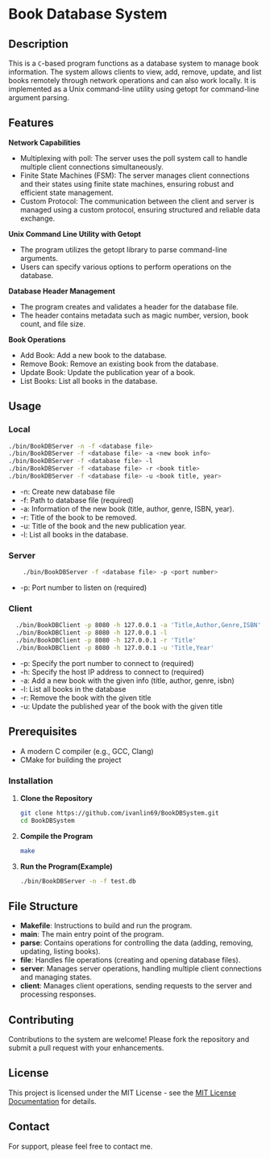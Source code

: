 # Book Database System

## Description
This is a `C`-based program functions as a database system to manage book information. The system allows clients to view, add, remove, update, and list books remotely through network operations and can also work locally. It is implemented as a Unix command-line utility using getopt for command-line argument parsing.


## Features

**Network Capabilities**
- Multiplexing with poll: The server uses the poll system call to handle multiple client connections simultaneously.
- Finite State Machines (FSM): The server manages client connections and their states using finite state machines, ensuring robust and efficient state management.
- Custom Protocol: The communication between the client and server is managed using a custom protocol, ensuring structured and reliable data exchange.
 
**Unix Command Line Utility with Getopt**
- The program utilizes the getopt library to parse command-line arguments.
- Users can specify various options to perform operations on the database.

**Database Header Management**
- The program creates and validates a header for the database file.
- The header contains metadata such as magic number, version, book count, and file size.

**Book Operations**
- Add Book: Add a new book to the database.
- Remove Book: Remove an existing book from the database.
- Update Book: Update the publication year of a book.
- List Books: List all books in the database.


## Usage

### Local
  ```bash
  ./bin/BookDBServer -n -f <database file>
  ./bin/BookDBServer -f <database file> -a <new book info>
  ./bin/BookDBServer -f <database file> -l
  ./bin/BookDBServer -f <database file> -r <book title>
  ./bin/BookDBServer -f <database file> -u <book title, year>
   ```
- -n: Create new database file
- -f: Path to database file (required)
- -a: Information of the new book (title, author, genre, ISBN, year).
- -r: Title of the book to be removed.
- -u: Title of the book and the new publication year.
- -l: List all books in the database.


### Server
```bash
    ./bin/BookDBServer -f <database file> -p <port number>
   ```
-  -p: Port number to listen on (required)

### Client
```bash
  ./bin/BookDBClient -p 8080 -h 127.0.0.1 -a 'Title,Author,Genre,ISBN'
  ./bin/BookDBClient -p 8080 -h 127.0.0.1 -l
  ./bin/BookDBClient -p 8080 -h 127.0.0.1 -r 'Title'
  ./bin/BookDBClient -p 8080 -h 127.0.0.1 -u 'Title,Year'
   ```
- -p: Specify the port number to connect to (required)
- -h: Specify the host IP address to connect to (required)
- -a: Add a new book with the given info (title, author, genre, isbn)
- -l: List all books in the database
- -r: Remove the book with the given title
- -u: Update the published year of the book with the given title

  
## Prerequisites

- A modern C compiler (e.g., GCC, Clang)
- CMake for building the project


### Installation

1. **Clone the Repository**
   ```bash
   git clone https://github.com/ivanlin69/BookDBSystem.git
   cd BookDBSystem
   ```
2. **Compile the Program**
   ```bash
   make
   ```
3. **Run the Program(Example)**
   ```bash
   ./bin/BookDBServer -n -f test.db
   ```
   
## File Structure
- **Makefile**: Instructions to build and run the program.
- **main**: The main entry point of the program.
- **parse**: Contains operations for controlling the data (adding, removing, updating, listing books).
- **file**: Handles file operations (creating and opening database files).
- **server**: Manages server operations, handling multiple client connections and managing states.
- **client**: Manages client operations, sending requests to the server and processing responses.


## Contributing
Contributions to the system are welcome! Please fork the repository and submit a pull request with your enhancements.

## License
This project is licensed under the MIT License - see the [MIT License Documentation](https://opensource.org/licenses/MIT) for details.

## Contact
For support, please feel free to contact me.
